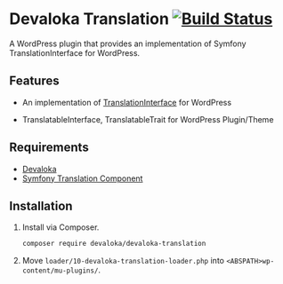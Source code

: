 # Devaloka Translation [![Build Status](https://travis-ci.org/devaloka/devaloka-translation.svg?branch=master)](https://travis-ci.org/devaloka/devaloka-translation)

A WordPress plugin that provides an implementation of Symfony
TranslationInterface for WordPress.

## Features

*   An implementation of [TranslationInterface](https://github.com/symfony/translation)
    for WordPress

*   TranslatableInterface, TranslatableTrait for WordPress Plugin/Theme

## Requirements

*   [Devaloka](https://github.com/devaloka/devaloka)
*   [Symfony Translation Component](https://github.com/symfony/translation)

## Installation

1.  Install via Composer.

    ```sh
    composer require devaloka/devaloka-translation
    ```

2.  Move `loader/10-devaloka-translation-loader.php` into
    `<ABSPATH>wp-content/mu-plugins/`.
